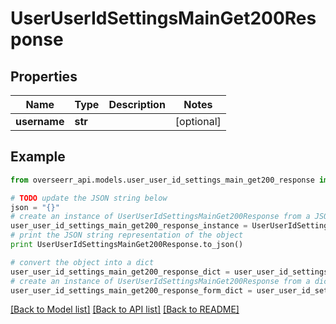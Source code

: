 # UserUserIdSettingsMainGet200Response


## Properties
Name | Type | Description | Notes
------------ | ------------- | ------------- | -------------
**username** | **str** |  | [optional] 

## Example

```python
from overseerr_api.models.user_user_id_settings_main_get200_response import UserUserIdSettingsMainGet200Response

# TODO update the JSON string below
json = "{}"
# create an instance of UserUserIdSettingsMainGet200Response from a JSON string
user_user_id_settings_main_get200_response_instance = UserUserIdSettingsMainGet200Response.from_json(json)
# print the JSON string representation of the object
print UserUserIdSettingsMainGet200Response.to_json()

# convert the object into a dict
user_user_id_settings_main_get200_response_dict = user_user_id_settings_main_get200_response_instance.to_dict()
# create an instance of UserUserIdSettingsMainGet200Response from a dict
user_user_id_settings_main_get200_response_form_dict = user_user_id_settings_main_get200_response.from_dict(user_user_id_settings_main_get200_response_dict)
```
[[Back to Model list]](../README.md#documentation-for-models) [[Back to API list]](../README.md#documentation-for-api-endpoints) [[Back to README]](../README.md)


